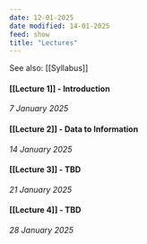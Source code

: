 ```yaml
---
date: 12-01-2025
date modified: 14-01-2025
feed: show
title: "Lectures"
---
```


See also: [[Syllabus]]

#### [[Lecture 1]] - Introduction
*7 January 2025*
#### [[Lecture 2]] - Data to Information
*14 January 2025*
#### [[Lecture 3]] - TBD
*21 January 2025*
#### [[Lecture 4]] - TBD
*28 January 2025*